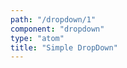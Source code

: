 ```yaml
---
path: "/dropdown/1"
component: "dropdown"
type: "atom"
title: "Simple DropDown"
---
```

<codeblock>
<DropDown
  options={[
    { label: 'Apple', value: 'apple' },
    { label: 'Banana', value: 'banana' },
    { label: 'Custard Apple', value: 'custard-apple' },
    { label: 'Dates', value: 'dates' }
  ]}
>
</DropDown>
</codeblock>
